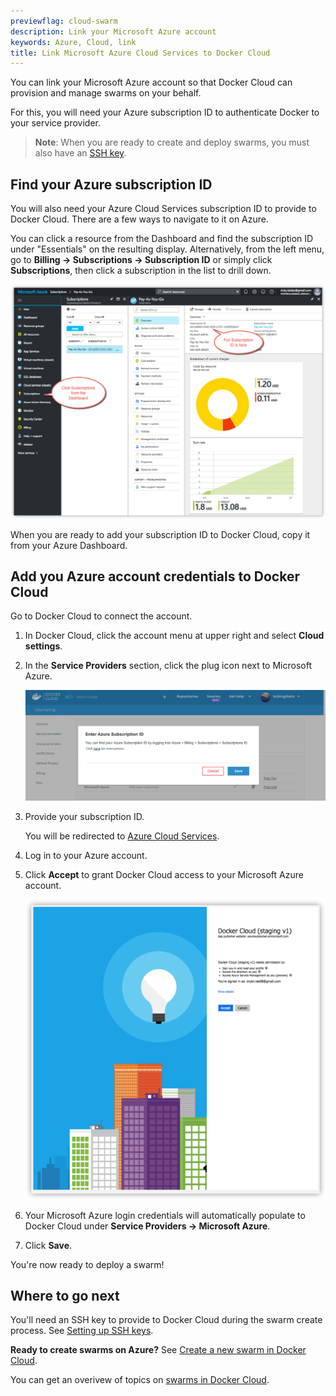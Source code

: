 ```yaml
---
previewflag: cloud-swarm
description: Link your Microsoft Azure account
keywords: Azure, Cloud, link
title: Link Microsoft Azure Cloud Services to Docker Cloud
---
```


You can link your Microsoft Azure account so that Docker Cloud can provision and
manage swarms on your behalf.

For this, you will need your Azure subscription ID to authenticate Docker to your service provider.

> **Note**: When you are ready to create and deploy swarms, you must also have an [SSH key](ssh-key-setup.md).

## Find your Azure subscription ID

You will also need your Azure Cloud Services subscription ID to provide to
Docker Cloud. There are a few ways to navigate to it on Azure.

You can click a resource from the Dashboard and find the subscription ID under
"Essentials" on the resulting display. Alternatively, from the left menu, go to
**Billing -> Subscriptions -> Subscription ID** or simply click
**Subscriptions**, then click a subscription in the list to drill down.

![](images/azure-subscription-id.png)

When you are ready to add your subscription ID to Docker Cloud,
copy it from your Azure Dashboard.

## Add you Azure account credentials to Docker Cloud

Go to Docker Cloud to connect the account.

1. In Docker Cloud, click the account menu at upper right and select **Cloud settings**.
2. In the **Service Providers** section, click the plug icon next to Microsoft Azure.

    ![](images/azure-id-wizard.png)

3. Provide your subscription ID.

    You will be redirected to [Azure Cloud Services](portal.azure.com).

4. Log in to your Azure account.

5. Click **Accept** to grant Docker Cloud access to your Microsoft Azure account.

    ![](images/azure-permissions.png)

6. Your Microsoft Azure login credentials will automatically populate to
Docker Cloud under **Service Providers -> Microsoft Azure**.

7. Click **Save**.

You're now ready to deploy a swarm!

## Where to go next

You'll need an SSH key to provide to Docker Cloud
during the swarm create process. See [Setting up SSH keys](ssh-key-setup.md).

**Ready to create swarms on Azure?** See [Create a new swarm in Docker
Cloud](create-cloud-swarm.md).

You can get an overivew of topics on [swarms in Docker Cloud](index.md).
